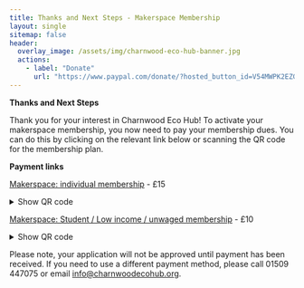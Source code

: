 ```yaml
---
title: Thanks and Next Steps - Makerspace Membership
layout: single
sitemap: false
header:
  overlay_image: /assets/img/charnwood-eco-hub-banner.jpg
  actions:
    - label: "Donate"
      url: "https://www.paypal.com/donate/?hosted_button_id=V54MWPK2EZGPY"
---
```


**Thanks and Next Steps**

Thank you for your interest in Charnwood Eco Hub!  To activate your makerspace membership, you now need to pay your membership dues.  You can do this by clicking on the relevant link below or scanning the QR code for the membership plan.

**Payment links**

<div>
<p><a href="">Makerspace: individual membership</a> - £15
<details>
<summary>Show QR code</summary>
<img alt="Scrapstore individual membership QR code" src="" style="width:250px; height:250px"/>
</details>
</p>
</div>

<div>
<p><a href="">Makerspace: Student / Low income / unwaged membership</a> - £10
<details>
<summary>Show QR code</summary>
<img alt="Makerspace student / low income / unwaged membership QR code" src="" style="width:250px; height:250px"/>
</details>
</p>
</div>

Please note, your application will not be approved until payment has been received. If you need to use a different payment method, please call 01509 447075 or email [info@charnwoodecohub.org](mailto:info@charnwoodecohub.org).

